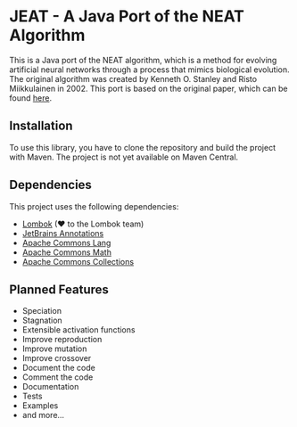 # JEAT - A Java Port of the NEAT Algorithm

This is a Java port of the NEAT algorithm, which is a method for evolving artificial neural networks
through a process that mimics biological evolution. The original algorithm was created by Kenneth O.
Stanley and Risto Miikkulainen in 2002. This port is based on the original paper, which can be
found [here](http://nn.cs.utexas.edu/downloads/papers/stanley.ec02.pdf).

## Installation

To use this library, you have to clone the repository and build the project with Maven. The project
is not yet available on Maven Central.

## Dependencies

This project uses the following dependencies:

- [Lombok](https://projectlombok.org/) (&#x2665; to the Lombok team)
- [JetBrains Annotations](https://mvnrepository.com/artifact/org.jetbrains/annotations)
- [Apache Commons Lang](https://commons.apache.org/proper/commons-lang/)
- [Apache Commons Math](https://commons.apache.org/proper/commons-math/)
- [Apache Commons Collections](https://commons.apache.org/proper/commons-collections/)

## Planned Features

- Speciation
- Stagnation
- Extensible activation functions
- Improve reproduction
- Improve mutation
- Improve crossover
- Document the code
- Comment the code
- Documentation
- Tests
- Examples
- and more...
